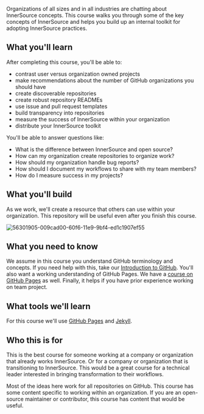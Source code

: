 Organizations of all sizes and in all industries are chatting about InnerSource concepts. This course walks you through some of the key concepts of InnerSource and helps you build up an internal toolkit for adopting InnerSource practices. 

## What you'll learn

After completing this course, you'll be able to:
- contrast user versus organization owned projects
- make recommendations about the number of GitHub organizations you should have
- create discoverable repositories
- create robust repository READMEs
- use issue and pull request templates
- build transparency into repositories
- measure the success of InnerSource within your organization
- distribute your InnerSource toolkit

You'll be able to answer questions like:

- What is the difference between InnerSource and open source?
- How can my organization create repositories to organize work?
- How should my organization handle bug reports?
- How should I document my workflows to share with my team members?
- How do I measure success in my projects?

## What you'll build

As we work, we'll create a resource that others can use within your organization. This repository will be useful even after you finish this course.

![56301905-009cad00-60f6-11e9-9bf4-ed1c1907ef55](https://user-images.githubusercontent.com/1221423/75290089-87212100-57d4-11ea-9726-fe57ce3e07e2.png)

## What you need to know

We assume in this course you understand GitHub terminology and concepts. If you need help with this, take our [Introduction to GitHub](https://lab.github.com/githubtraining/introduction-to-github). You'll also want a working understanding of GitHub Pages. We have a [course on GitHub Pages](https://lab.github.com/githubtraining/github-pages) as well. Finally, it helps if you have prior experience working on team project.

## What tools we'll learn

For this course we'll use [GitHub Pages](https://pages.github.com/) and [Jekyll](https://jekyllrb.com/).

## Who this is for

This is the best course for someone working at a company or organization that already works InnerSource. Or for a company or organization that is transitioning to InnerSource. This would be a great course for a technical leader interested in bringing transformation to their workflows.

Most of the ideas here work for all repositories on GitHub. This course has some content specific to working within an organization. If you are an open-source maintainer or contributor, this course has content that would be useful.

